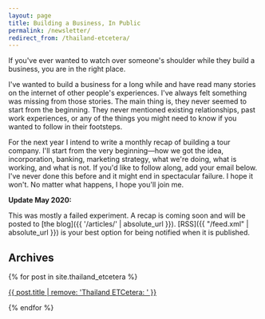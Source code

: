 ```yaml
---
layout: page
title: Building a Business, In Public
permalink: /newsletter/
redirect_from: /thailand-etcetera/
---
```


If you've ever wanted to watch over someone's shoulder while they build a business, you are in the right place.

I've wanted to build a business for a long while and have read many stories on the internet of other people's experiences. I've always felt something was missing from those stories. The main thing is, they never seemed to start from the beginning. They never mentioned existing relationships, past work experiences, or any of the things you might need to know if you wanted to follow in their footsteps.

For the next year I intend to write a monthly recap of building a tour company. I'll start from the very beginning—how we got the idea, incorporation, banking, marketing strategy, what we're doing, what is working, and what is not. If you'd like to follow along, add your email below. I've never done this before and it might end in spectacular failure. I hope it won't. No matter what happens, I hope you'll join me.

**Update May 2020:**

This was mostly a failed experiment. A recap is coming soon and will be posted to [the blog]({{ '/articles/' | absolute_url }}). [RSS]({{ "/feed.xml" | absolute_url }}) is your best option for being notified when it is published.

<h2>Archives</h2>

<div class="row justify-content-start">
  {% for post in site.thailand_etcetera %}
    <article>
      <p class="post-title"><a href="{{ post.url | absolute_url }}">{{ post.title | remove: 'Thailand ETCetera: ' }}</a></p>
    </article>
  {% endfor %}
</div>

